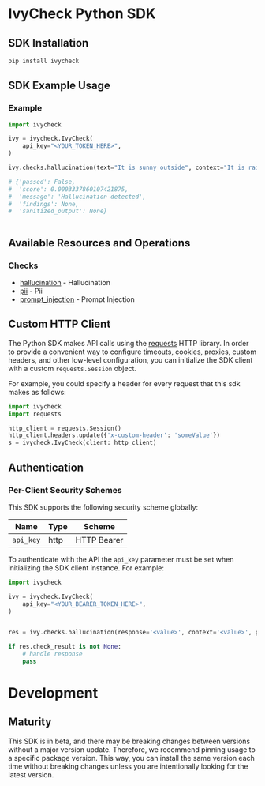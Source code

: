 # IvyCheck Python  SDK


## SDK Installation

```bash
pip install ivycheck
```

## SDK Example Usage

### Example

```python
import ivycheck

ivy = ivycheck.IvyCheck(
    api_key="<YOUR_TOKEN_HERE>",
)

ivy.checks.hallucination(text="It is sunny outside", context="It is rainig cats and dogs")

# {'passed': False,
#  'score': 0.0003337860107421875,
#  'message': 'Hallucination detected',
#  'findings': None,
#  'sanitized_output': None}



```

## Available Resources and Operations

### Checks

- [hallucination](https://docs.ivycheck.com/checks/hallucination) - Hallucination
- [pii](https://docs.ivycheck.com/checks/pii) - Pii
- [prompt_injection](https://docs.ivycheck.com/checks/prompt_injection) - Prompt Injection


## Custom HTTP Client

The Python SDK makes API calls using the [requests](https://pypi.org/project/requests/) HTTP library. In order to provide a convenient way to configure timeouts, cookies, proxies, custom headers, and other low-level configuration, you can initialize the SDK client with a custom `requests.Session` object.

For example, you could specify a header for every request that this sdk makes as follows:

```python
import ivycheck
import requests

http_client = requests.Session()
http_client.headers.update({'x-custom-header': 'someValue'})
s = ivycheck.IvyCheck(client: http_client)
```

<!-- End Custom HTTP Client [http-client] -->

<!-- Start Authentication [security] -->

## Authentication

### Per-Client Security Schemes

This SDK supports the following security scheme globally:

| Name      | Type | Scheme      |
| --------- | ---- | ----------- |
| `api_key` | http | HTTP Bearer |

To authenticate with the API the `api_key` parameter must be set when initializing the SDK client instance. For example:

```python
import ivycheck

ivy = ivycheck.IvyCheck(
    api_key="<YOUR_BEARER_TOKEN_HERE>",
)


res = ivy.checks.hallucination(response='<value>', context='<value>', project_id='<value>')

if res.check_result is not None:
    # handle response
    pass

```

# Development

## Maturity

This SDK is in beta, and there may be breaking changes between versions without a major version update. Therefore, we recommend pinning usage
to a specific package version. This way, you can install the same version each time without breaking changes unless you are intentionally
looking for the latest version.
